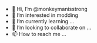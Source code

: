 - 👋 Hi, I’m @monkeymanisstrong
- 👀 I’m interested in modding
- 🌱 I’m currently learning ...
- 💞️ I’m looking to collaborate on ...
- 📫 How to reach me ...

<!---
monkeymanisstrong/monkeymanisstrong is a ✨ special ✨ repository because its `README.md` (this file) appears on your GitHub profile.
You can click the Preview link to take a look at your changes.
--->
